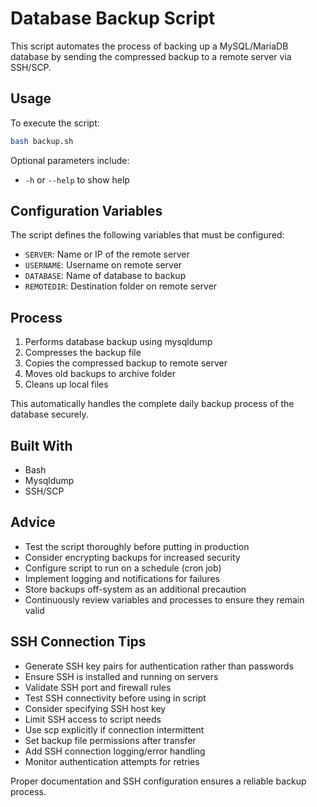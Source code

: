 # Database Backup Script

This script automates the process of backing up a MySQL/MariaDB database by sending the compressed backup to a remote server via SSH/SCP.

## Usage

To execute the script: 

```bash
bash backup.sh
```

Optional parameters include:

- `-h` or `--help` to show help

## Configuration Variables

The script defines the following variables that must be configured:   

- `SERVER`: Name or IP of the remote server  
- `USERNAME`: Username on remote server
- `DATABASE`: Name of database to backup
- `REMOTEDIR`: Destination folder on remote server

## Process

1. Performs database backup using mysqldump   
2. Compresses the backup file
3. Copies the compressed backup to remote server
4. Moves old backups to archive folder
5. Cleans up local files

This automatically handles the complete daily backup process of the database securely.

## Built With

- Bash
- Mysqldump
- SSH/SCP

## Advice

- Test the script thoroughly before putting in production
- Consider encrypting backups for increased security
- Configure script to run on a schedule (cron job)
- Implement logging and notifications for failures   
- Store backups off-system as an additional precaution
- Continuously review variables and processes to ensure they remain valid

## SSH Connection Tips

- Generate SSH key pairs for authentication rather than passwords
- Ensure SSH is installed and running on servers  
- Validate SSH port and firewall rules
- Test SSH connectivity before using in script
- Consider specifying SSH host key
- Limit SSH access to script needs
- Use scp explicitly if connection intermittent
- Set backup file permissions after transfer
- Add SSH connection logging/error handling
- Monitor authentication attempts for retries

Proper documentation and SSH configuration ensures a reliable backup process.
